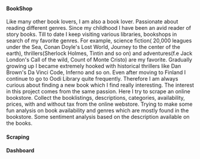 #### BookShop

Like many other book lovers, I am also a book lover. Passionate about reading different genres. 
Since my childhood I have been an avid reader of story books. Till to date I keep visiting various libraries,
bookshops in search of my favorite genres. For example, science fiction( 20,000 leagues under the Sea, Conan Doyle's
Lost World, Journey to the center of the earth), thrillers(Sherlock Holmes, Tintin and so on) and
adventures(f.e Jack London's Call of the wild, Count of Monte Cristo) are my favorite.
Gradually growing up I became extremely hooked with historical thrillers like Dan Brown's Da Vinci Code, Inferno 
and so on. Even after moving to Finland I continue to go to Oodi Library quite frequently. Therefore I am always curious
about finding a new book which I find really interesting. The interest in this project comes from the same passion.
Here I try to scrape an online bookstore. Collect the booklistings, descriptions, categories, availability, prices, with
and without tax from the online webstore. Trying to make some fun analysis on book availability and genres which are mostly found
in the bookstore. Some sentiment analysis based on the description available on the books. 

#### Scraping


#### Dashboard
